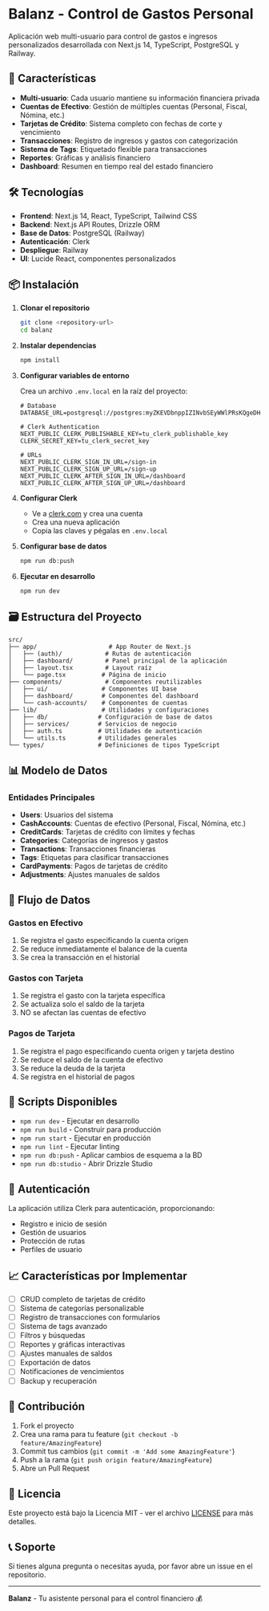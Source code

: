 # Balanz - Control de Gastos Personal

Aplicación web multi-usuario para control de gastos e ingresos personalizados desarrollada con Next.js 14, TypeScript, PostgreSQL y Railway.

## 🚀 Características

- **Multi-usuario**: Cada usuario mantiene su información financiera privada
- **Cuentas de Efectivo**: Gestión de múltiples cuentas (Personal, Fiscal, Nómina, etc.)
- **Tarjetas de Crédito**: Sistema completo con fechas de corte y vencimiento
- **Transacciones**: Registro de ingresos y gastos con categorización
- **Sistema de Tags**: Etiquetado flexible para transacciones
- **Reportes**: Gráficas y análisis financiero
- **Dashboard**: Resumen en tiempo real del estado financiero

## 🛠️ Tecnologías

- **Frontend**: Next.js 14, React, TypeScript, Tailwind CSS
- **Backend**: Next.js API Routes, Drizzle ORM
- **Base de Datos**: PostgreSQL (Railway)
- **Autenticación**: Clerk
- **Despliegue**: Railway
- **UI**: Lucide React, componentes personalizados

## 📦 Instalación

1. **Clonar el repositorio**
   ```bash
   git clone <repository-url>
   cd balanz
   ```

2. **Instalar dependencias**
   ```bash
   npm install
   ```

3. **Configurar variables de entorno**
   
   Crea un archivo `.env.local` en la raíz del proyecto:
   ```env
   # Database
   DATABASE_URL=postgresql://postgres:myZKEVDbnppIZINvbSEyWWlPRsKQgeDH@trolley.proxy.rlwy.net:31671/balanz

   # Clerk Authentication
   NEXT_PUBLIC_CLERK_PUBLISHABLE_KEY=tu_clerk_publishable_key
   CLERK_SECRET_KEY=tu_clerk_secret_key

   # URLs
   NEXT_PUBLIC_CLERK_SIGN_IN_URL=/sign-in
   NEXT_PUBLIC_CLERK_SIGN_UP_URL=/sign-up
   NEXT_PUBLIC_CLERK_AFTER_SIGN_IN_URL=/dashboard
   NEXT_PUBLIC_CLERK_AFTER_SIGN_UP_URL=/dashboard
   ```

4. **Configurar Clerk**
   - Ve a [clerk.com](https://clerk.com) y crea una cuenta
   - Crea una nueva aplicación
   - Copia las claves y pégalas en `.env.local`

5. **Configurar base de datos**
   ```bash
   npm run db:push
   ```

6. **Ejecutar en desarrollo**
   ```bash
   npm run dev
   ```

## 🗃️ Estructura del Proyecto

```
src/
├── app/                    # App Router de Next.js
│   ├── (auth)/            # Rutas de autenticación
│   ├── dashboard/         # Panel principal de la aplicación
│   ├── layout.tsx         # Layout raíz
│   └── page.tsx          # Página de inicio
├── components/            # Componentes reutilizables
│   ├── ui/               # Componentes UI base
│   ├── dashboard/        # Componentes del dashboard
│   └── cash-accounts/    # Componentes de cuentas
├── lib/                  # Utilidades y configuraciones
│   ├── db/              # Configuración de base de datos
│   ├── services/        # Servicios de negocio
│   ├── auth.ts          # Utilidades de autenticación
│   └── utils.ts         # Utilidades generales
└── types/               # Definiciones de tipos TypeScript
```

## 📊 Modelo de Datos

### Entidades Principales

- **Users**: Usuarios del sistema
- **CashAccounts**: Cuentas de efectivo (Personal, Fiscal, Nómina, etc.)
- **CreditCards**: Tarjetas de crédito con límites y fechas
- **Categories**: Categorías de ingresos y gastos
- **Transactions**: Transacciones financieras
- **Tags**: Etiquetas para clasificar transacciones
- **CardPayments**: Pagos de tarjetas de crédito
- **Adjustments**: Ajustes manuales de saldos

## 🎯 Flujo de Datos

### Gastos en Efectivo
1. Se registra el gasto especificando la cuenta origen
2. Se reduce inmediatamente el balance de la cuenta
3. Se crea la transacción en el historial

### Gastos con Tarjeta
1. Se registra el gasto con la tarjeta específica
2. Se actualiza solo el saldo de la tarjeta
3. NO se afectan las cuentas de efectivo

### Pagos de Tarjeta
1. Se registra el pago especificando cuenta origen y tarjeta destino
2. Se reduce el saldo de la cuenta de efectivo
3. Se reduce la deuda de la tarjeta
4. Se registra en el historial de pagos

## 🚀 Scripts Disponibles

- `npm run dev` - Ejecutar en desarrollo
- `npm run build` - Construir para producción
- `npm run start` - Ejecutar en producción
- `npm run lint` - Ejecutar linting
- `npm run db:push` - Aplicar cambios de esquema a la BD
- `npm run db:studio` - Abrir Drizzle Studio

## 🔐 Autenticación

La aplicación utiliza Clerk para autenticación, proporcionando:
- Registro e inicio de sesión
- Gestión de usuarios
- Protección de rutas
- Perfiles de usuario

## 📈 Características por Implementar

- [ ] CRUD completo de tarjetas de crédito
- [ ] Sistema de categorías personalizable
- [ ] Registro de transacciones con formularios
- [ ] Sistema de tags avanzado
- [ ] Filtros y búsquedas
- [ ] Reportes y gráficas interactivas
- [ ] Ajustes manuales de saldos
- [ ] Exportación de datos
- [ ] Notificaciones de vencimientos
- [ ] Backup y recuperación

## 🤝 Contribución

1. Fork el proyecto
2. Crea una rama para tu feature (`git checkout -b feature/AmazingFeature`)
3. Commit tus cambios (`git commit -m 'Add some AmazingFeature'`)
4. Push a la rama (`git push origin feature/AmazingFeature`)
5. Abre un Pull Request

## 📄 Licencia

Este proyecto está bajo la Licencia MIT - ver el archivo [LICENSE](LICENSE) para más detalles.

## 📞 Soporte

Si tienes alguna pregunta o necesitas ayuda, por favor abre un issue en el repositorio.

---

**Balanz** - Tu asistente personal para el control financiero 💰